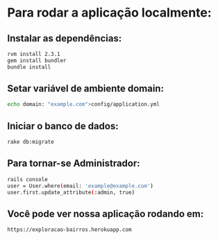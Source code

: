 # Para rodar a aplicação localmente:
## Instalar as dependências:
```bash
rvm install 2.3.1
gem install bundler
bundle install
```
## Setar variável de ambiente domain:
```bash
echo domain: "example.com">config/application.yml
```
## Iniciar o banco de dados:
```bash
rake db:migrate
```

## Para tornar-se Administrador:
```bash
rails console
user = User.where(email: 'example@example.com')
user.first.update_attribute(:admin, true)
```

## Você pode ver nossa aplicação rodando em:
```bash
https://exploracao-bairros.herokuapp.com
```